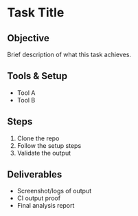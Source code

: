 # Task Title

## Objective
Brief description of what this task achieves.

## Tools & Setup
- Tool A
- Tool B

## Steps
1. Clone the repo
2. Follow the setup steps
3. Validate the output

## Deliverables
- Screenshot/logs of output
- CI output proof
- Final analysis report
